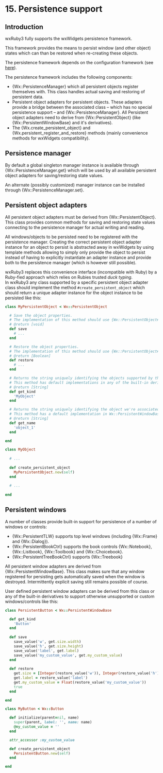 <!--
# @markup markdown
# @title 15. Persistence support
-->

# 15. Persistence support

## Introduction

wxRuby3 fully supports the wxWidgets persistence framework.

This framework provides the means to persist window (and other object) states which can than be restored when
re-creating these objects.

The persistence framework depends on the configuration framework (see [here](14_config.md)).

The persistence framework includes the following components:

* {Wx::PersistenceManager} which all persistent objects register themselves with. This class handles actual saving 
  and restoring of persistent data.
* Persistent object adapters for persistent objects. These adapters provide a bridge between the associated class – 
which has no special persistence support – and {Wx::PersistenceManager}. All Persistent object adapters need to derive 
from {Wx::PersistentObject} (like {Wx::PersistentWindowBase} and it's derivatives).
* The {Wx.create_persistent_object} and {Wx.persistent_register_and_restore} methods (mainly convenience methods for 
wxWidgets compatibility).

## Persistence manager

By default a global singleton manager instance is available through {Wx::PersistenceManager.get} which will be used
by all available persistent object adapters for saving/restoring state values.

An alternate (possibly customized) manager instance can be installed through {Wx::PersistenceManager.set}.

## Persistent object adapters

All persistent object adapters must be derived from {Wx::PersistentObject}. This class provides common methods for
saving and restoring state values connecting to the persistence manager for actual writing and reading.

All windows/objects to be persisted need to be registered with the persistence manager. Creating the correct persistent
object adapter instance for an object to persist is abstracted away in wxWidgets by using template methods allowing
to simply only provide the object to persist instead of having to explicitly instantiate an adapter instance and provide
both to the persistence manager (which is however still possible).

wxRuby3 replaces this convenience interface (incompatible with Ruby) by a Ruby-fied approach which relies on Rubies 
trusted *duck typing*.<br>
In wxRuby3 any class supported by a specific persistent object adapter class should implement the method 
`#create_persistent_object` which should return a unique adapter instance for the object instance to be persisted 
like this:

```ruby
class MyPersistentObject < Wx::PersistentObject

  # Save the object properties.
  # The implementation of this method should use {Wx::PersistentObject#save_value}.
  # @return [void]
  def save
    # ...
  end

  # Restore the object properties.
  # The implementation of this method should use {Wx::PersistentObject#restore_value}.
  # @return [Boolean]
  def restore
    # ...
  end

  # Returns the string uniquely identifying the objects supported by this adapter.
  # This method has default implementations in any of the built-in derived adapter classes.
  # @return [String]
  def get_kind
    'MyObject'
  end

  # Returns the string uniquely identifying the object we're associated with among all the other objects of the same type.
  # This method has a default implementation in Wx::PersistentWindowBase returning the window name.
  # @return [String]
  def get_name
    'object_1'
  end

end

class MyObject
  
  # ...
  
  def create_persistent_object
    MyPersistentObject.new(self)
  end
  
  # ...
  
end
```

## Persistent windows

A number of classes provide built-in support for persistence of a number of windows or controls:

* {Wx::PersistentTLW} supports top level windows (including {Wx::Frame} and {Wx::Dialog}).
* {Wx::PersistentBookCtrl} supports the book controls {Wx::Notebook}, {Wx::Listbook}, {Wx::Toolbook} and {Wx::Choicebook}.
* {Wx::PersistentTreeBookCtrl} supports {Wx::Treebook}

All persistent window adapters are derived from {Wx::PersistentWindowBase}. This class makes sure that any window 
registered for persisting gets automatically saved when the window is destroyed. Intermittently explicit saving still
remains possible of course.

User defined persistent window adapters can be derived from this class or any of the built-in derivatives to support
otherwise unsupported or custom windows/controls like this:

```ruby
class PersistentButton < Wx::PersistentWindowBase

  def get_kind
    'Button'
  end
    
  def save
    save_value('w', get.size.width)
    save_value('h', get.size.height)
    save_value('label', get.label)
    save_value('my_custom_value', get.my_custom_value)
  end
    
  def restore
    get.size = [Integer(restore_value('w')), Integer(restore_value('h'))]
    get.label = restore_value('label')
    get.my_custom_value = Float(restore_value('my_custom_value'))
    true
  end

end

class MyButton < Wx::Button

  def initialize(parent=nil, name)
    super(parent, label: '', name: name)
    @my_custom_value = ''
  end

  attr_accessor :my_custom_value

  def create_persistent_object
    PersistentButton.new(self)
  end

end
```
